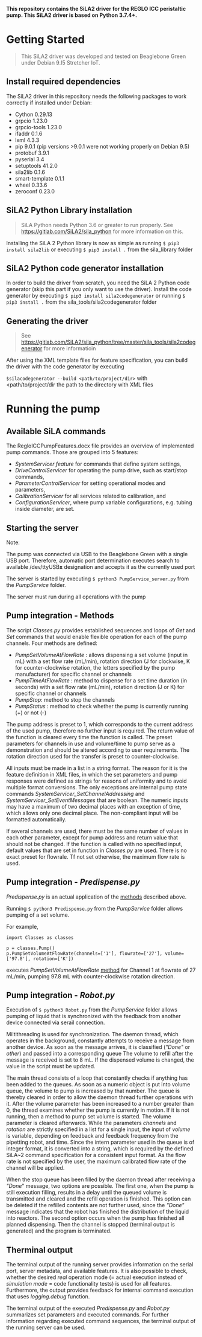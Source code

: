 ****This repository contains the SiLA2 driver for the REGLO ICC peristaltic pump. This SiLA2 driver is based on Python 3.7.4+.****


Getting Started
======

>This SiLA2 driver was developed and tested on Beaglebone Green under Debian 9.I5 Stretcher IoT. 

Install required dependencies
-------
The SiLA2 driver in this repository needs the following packages to work correctly if installed under Debian:
*  Cython 0.29.13
*  grpcio 1.23.0
*  grpcio-tools 1.23.0
*  ifaddr 0.1.6
*  lxml 4.3.3
*  pip 9.0.1        (pip versions >9.0.1 were not working properly on Debian 9.5)
*  protobuf 3.9.1
*  pyserial 3.4
*  setuptools 41.2.0
*  sila2lib 0.1.6
*  smart-template 0.1.1
*  wheel 0.33.6
*  zeroconf 0.23.0

SiLA2 Python Library installation
-------
>SiLA Python needs Python 3.6 or greater to run properly.
>See https://gitlab.com/SiLA2/sila_python for more information on this.

Installing the SiLA 2 Python library is now as simple as running
`$ pip3 install sila2lib`
or executing
`$ pip3 install .` from the sila_library folder 

SiLA2 Python code generator installation
--------
In order to build the driver from scratch, you need the SiLA 2 Python code generator (skip this part if you only want to use the driver).
Install the code generator by executing `$ pip3 install sila2codegenerator` or running
`$ pip3 install .` from the sila_tools/sila2codegenerator folder 

Generating the driver
----------
>See https://gitlab.com/SiLA2/sila_python/tree/master/sila_tools/sila2codegenerator for more informatioin

After using the XML template files for feature specification, you can build the driver with the code generator by executing

`$silacodegenerator --build <path/to/project/dir>` with <path/to/project/dir the path to the directory with XML files

Running the pump
======

Available SiLA commands
----------
The RegloICCPumpFeatures.docx file provides an overview of implemented pump commands. Those are grouped into 5 features: 

*   *SystemServicer feature* for commands that define system settings,
*	*DriveControlServicer* for operating the pump drive, such as start/stop commands,
*	*ParameterControlServicer* for setting operational modes and parameters,
*	*CalibrationServicer* for all services related to calibration, and
*	*ConfigurationServicer*, where pump variable configurations, e.g. tubing inside diameter, are set.

Starting the server
----------
>>>
Note:

The pump was connected via USB to the Beaglebone Green with a single USB port. Therefore, automatic port determination executes search to available /dev/ttyUSB**x** designation and accepts it as the currently used port
>>>

The server is started by executing `$ python3 PumpService_server.py` from the *PumpService* folder. 

The server must run during all operations with the pump

Pump integration - Methods
----------

The script *Classes.py* provides established sequences and loops of *Get* and *Set* commands that would enable flexible operation for each of the pump channels. Four methods are defined:
*   *PumpSetVolumeAtFlowRate* : allows dispensing a set volume (input in mL) with a set flow rate (mL/min), rotation direction (J for clockwise, K for counter-clockwise rotation, the letters specified by the pump manufacturer) for specific channel or channels
*   *PumpTimeAtFlowRate* : method to dispense for a set time duration (in seconds) with a set flow rate (mL/min), rotation direction (J or K) for specific channel or channels
*   *PumpStop*: method to stop the channels
*   *PumpStatus* : method to check whether the pump is currently running (+) or not (-)

The pump address is preset to 1, which corresponds to the current address of the used pump, therefore no further input is required. 
The return value of the function is cleared every time the function is called. 
The preset parameters for channels in use and volume/time to pump serve as a demonstration and should be altered according to user requirements.
The rotation direction used for the transfer is preset to counter-clockwise.

All inputs must be made in a list in a string format. The reason for it is the feature definition in XML files, in which the set parameters and pump responses were defined as strings for reasons of uniformity and to avoid multiple format conversions. 
The only exceptions are internal pump state commands *SystemServicer_SetChannelAddressing* and *SystemServicer_SetEventMessages* that are boolean. 
The numeric inputs may have a maximum of two decimal places with an exception of time, which allows only one decimal place. 
The non-compliant input will be formatted automatically. 

If several channels are used, there must be the same number of values in each other parameter, except for pump address and return value that should not be changed. 
If the function is called with no specified input, default values that are set in function in *Classes.py* are used. 
There is no exact preset for flowrale. Tf not set otherwise, the maximum flow rate is used.

Pump integration - *Predispense.py*
----------
*Predispense.py* is an actual application of the [methods](#pump-integration---methods) described above.

Running `$ python3 Predispense.py` from the *PumpService* folder allows pumping of a set volume.

For example,
```
import Classes as classes

p = classes.Pump() 
p.PumpSetVolumeAtFlowRate(channels=['1'], flowrate=['27'], volume=['97.8'], rotation=['K'])
```
executes *PumpSetVolumeAtFlowRate* [method](#pump-integration---methods) for Channel 1 at flowrate of 27 mL/min, pumping 97.8 mL with counter-clockwise rotation direction.


Pump integration - *Robot.py*
----------

Execution of `$ python3 Robot.py` from the *PumpService* folder allows pumping of liquid that is synchronized with the feedback from another device connected via serail connection.

Miltithreading is used for synchronization. The daemon thread, which operates in the background, constantly attempts to receive a message from another device. As soon as the message arrives, it is classified (*"Done"* or *other*) and passed into a corresponding queue
The volume to refill after the message is received is set to 8 mL. If the dispensed volume is changed, the value in the script must be updated. 

The main thread consists of a loop that constantly checks if anything has been added to the queues. As soon as a numeric object is put into volume queue, the volume to pump is increased by that number. The queue is thereby cleared in order to allow the daemon thread further operations with it. 
After the volume parameter has been increased to a number greater than 0, the thread examines whether the pump is currently in motion. If it is not running, then a method to pump set volume is started. The volume parameter is cleared afterwards. 
While the parameters *channels* and *rotation*  are strictly specified in a list for a single input, the input of *volume* is variable, depending on feedback and feedback frequency from the pipetting robot, and time. 
Since the intern parameter used in the queue is of integer format, it is converted into a string, which is required by the defined SiLA~2 command specification for a consistent input format.
As the flow rate is not specified by the user, the maximum calibrated flow rate of the channel will be applied.

When the stop queue has been filled by the daemon thread after receiving a *"Done*" message, two options are possible. 
The first one, when the pump is still execution filling, results in a delay until the queued volume is transmitted and cleared and the refill operation is finished. 
This option can be deleted if the refilled contents are not further used, since the *"Done"* message indicates that the robot has finished the distribution of the liquid into reactors.
The second option occurs when the pump has finished all planned dispensing. Then the channel is stopped (terminal output is generated) and the program is terminated. 

Therminal output
----------

The terminal output of the running server provides information on the serial port, server metadata, and available features. It is also possible to check, whether the desired *real* operation mode (= actual execution instead of *simulation mode* = code functionality tests) is used for all features. Furthermore, the output provides feedback for internal command execution that uses *logging.debug* function.

The terminal output of the executed *Predispense.py* and *Robot.py* summarizes set parameters and executed commands. For further information regarding executed command sequences, the terminal output of the running server can be used.
